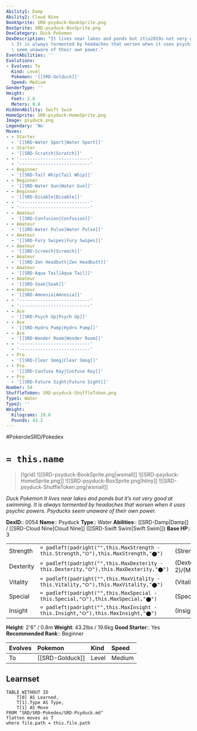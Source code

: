 ```yaml
---
Ability1: Damp
Ability2: Cloud Nine
BookSprite: SRD-psyduck-BookSprite.png
BoxSprite: SRD-psyduck-BoxSprite.png
DexCategory: Duck Pokemon
DexDescription: "It lives near lakes and ponds but it\u2019s not very good at swimming.\
  \ It is always tormented by headaches that worsen when it uses psychic powers. Psyducks\
  \ seem unaware of their own power."
EventAbilities: ''
Evolutions:
- Evolves: To
  Kind: Level
  Pokemon: '[[SRD-Golduck]]'
  Speed: Medium
GenderType: ''
Height:
  Feet: 2.6
  Meters: 0.8
HiddenAbility: Swift Swim
HomeSprite: SRD-psyduck-HomeSprite.png
Image: psyduck.png
Legendary: 'No'
Moves:
- - Starter
  - '[[SRD-Water Sport|Water Sport]]'
- - Starter
  - '[[SRD-Scratch|Scratch]]'
- - '---------------------------'
  - '---------------------------'
- - Beginner
  - '[[SRD-Tail Whip|Tail Whip]]'
- - Beginner
  - '[[SRD-Water Gun|Water Gun]]'
- - Beginner
  - '[[SRD-Disable|Disable]]'
- - '---------------------------'
  - '---------------------------'
- - Amateur
  - '[[SRD-Confusion|Confusion]]'
- - Amateur
  - '[[SRD-Water Pulse|Water Pulse]]'
- - Amateur
  - '[[SRD-Fury Swipes|Fury Swipes]]'
- - Amateur
  - '[[SRD-Screech|Screech]]'
- - Amateur
  - '[[SRD-Zen Headbutt|Zen Headbutt]]'
- - Amateur
  - '[[SRD-Aqua Tail|Aqua Tail]]'
- - Amateur
  - '[[SRD-Soak|Soak]]'
- - Amateur
  - '[[SRD-Amnesia|Amnesia]]'
- - '---------------------------'
  - '---------------------------'
- - Ace
  - '[[SRD-Psych Up|Psych Up]]'
- - Ace
  - '[[SRD-Hydro Pump|Hydro Pump]]'
- - Ace
  - '[[SRD-Wonder Room|Wonder Room]]'
- - '---------------------------'
  - '---------------------------'
- - Pro
  - '[[SRD-Clear Smog|Clear Smog]]'
- - Pro
  - '[[SRD-Confuse Ray|Confuse Ray]]'
- - Pro
  - '[[SRD-Future Sight|Future Sight]]'
Number: 54
ShuffleToken: SRD-psyduck-ShuffleToken.png
Type1: Water
Type2: ''
Weight:
  Kilograms: 19.6
  Pounds: 43.2
---
```


#PokeroleSRD/Pokedex

# `= this.name`

> [!grid]
> ![[SRD-psyduck-BookSprite.png|wsmall]]
> ![[SRD-psyduck-HomeSprite.png]]
> ![[SRD-psyduck-BoxSprite.png|htiny]]
> ![[SRD-psyduck-ShuffleToken.png|wsmall]]


*Duck Pokemon*
*It lives near lakes and ponds but it’s not very good at swimming. It is always tormented by headaches that worsen when it uses psychic powers. Psyducks seem unaware of their own power.*

**DexID**:: 0054
**Name**:: Psyduck
**Type**:: Water
**Abilities**:: [[SRD-Damp|Damp]] / [[SRD-Cloud Nine|Cloud Nine]] ([[SRD-Swift Swim|Swift Swim]])
**Base HP**:: 3

|           |                                                                                        |                                          |
| --------- | -------------------------------------------------------------------------------------- | ---------------------------------------- |
| Strength  | `= padleft(padright("",this.MaxStrength - this.Strength,"⭘"),this.MaxStrength,"⬤")`    | (Strength::2)/(MaxStrength::4)   |
| Dexterity | `= padleft(padright("",this.MaxDexterity - this.Dexterity,"⭘"),this.MaxDexterity,"⬤")` | (Dexterity:: 2)/(MaxDexterity::4) |
| Vitality  | `= padleft(padright("",this.MaxVitality - this.Vitality,"⭘"),this.MaxVitality,"⬤")`    | (Vitality::2)/(MaxVitality::4)   |
| Special   | `= padleft(padright("",this.MaxSpecial - this.Special,"⭘"),this.MaxSpecial,"⬤")`       | (Special::2)/(MaxSpecial::4)     |
| Insight   | `= padleft(padright("",this.MaxInsight - this.Insight,"⭘"),this.MaxInsight,"⬤")`       | (Insight::2)/(MaxInsight::4)     |

**Height**: 2'6" / 0.8m
**Weight**: 43.2lbs / 19.6kg
**Good Starter**:: Yes
**Recommended Rank**:: Beginner

| Evolves   | Pokemon         | Kind   | Speed   |
|:----------|:----------------|:-------|:--------|
| To        | [[SRD-Golduck]] | Level  | Medium  |

## Learnset

```dataview
TABLE WITHOUT ID
    T[0] AS Learned,
    T[1].Type AS Type,
    T[1] AS Move
FROM "SRD/SRD-Pokedex/SRD-Psyduck.md"
flatten moves as T
where file.path = this.file.path
```
